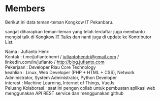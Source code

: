 # Members
Berikut ini data teman-teman Kongkow IT Pekanbaru. 

sangat diharapkan teman-teman yang telah terdaftar juga membantu mengisi talk di [Kongkow IT Talks](https://github.com/KongkowITPekanbaru/kwit-talks) dan nanti juga di update ke Kontributor List.

Nama : Jufianto Henri  
Kontak : t.me/jufiantohenri / jufiantohendri@gmail.com / linkedin.com/in/jufianto / http://blog.jufianto.com   
Pekerjaan : Developer Riau Core Technology  
keahlian : Linux, Web Developer (PHP + HTML + CSS), Network Administrator, System Administrator, Python Developer  
interest : Machine Learning, Internet of Things, VueJs  
Peluang Kolaborasi : saat ini pengen collab untuk pembuatan aplikasi web menggunakan API REST service dan menggunakan github 
#
